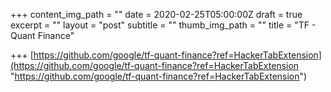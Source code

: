 +++
content_img_path = ""
date = 2020-02-25T05:00:00Z
draft = true
excerpt = ""
layout = "post"
subtitle = ""
thumb_img_path = ""
title = "TF - Quant Finance"

+++
[https://github.com/google/tf-quant-finance?ref=HackerTabExtension](https://github.com/google/tf-quant-finance?ref=HackerTabExtension "https://github.com/google/tf-quant-finance?ref=HackerTabExtension")